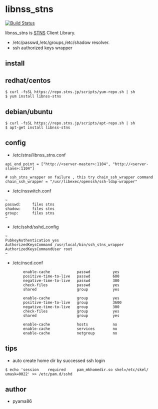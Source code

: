 # libnss_stns
[![Build Status](https://travis-ci.org/pyama86/libnss_stns.svg?branch=master)](https://travis-ci.org/pyama86/libnss_stns)

libnss_stns is [STNS](https://github.com/pyama86/STNS) Client Library.
* /etc/passwd,/etc/groups,/etc/shadow resolver.
* ssh authorized keys wrapper


## install
## redhat/centos
```
$ curl -fsSL https://repo.stns.jp/scripts/yum-repo.sh | sh
$ yum install libnss-stns
```
## debian/ubuntu
```
$ curl -fsSL https://repo.stns.jp/scripts/apt-repo.sh | sh
$ apt-get install libnss-stns
```

## config
* /etc/stns/libnss_stns.conf
```
api_end_point = ["http://<server-master>:1104", "http://<server-slave>:1104"]

# ssh_stns_wrapper on failure , this try chain_ssh_wrapper command
chain_ssh_wrapper = "/usr/libexec/openssh/ssh-ldap-wrapper"
```
* /etc/nsswitch.conf
```
~
passwd:     files stns
shadow:     files stns
group:      files stns
~
```

* /etc/sshd/sshd_config

```
~
PubkeyAuthentication yes
AuthorizedKeysCommand /usr/local/bin/ssh_stns_wrapper
AuthorizedKeysCommandUser root
~
```

* /etc/nscd.conf
```
        enable-cache            passwd          yes
        positive-time-to-live   passwd          600
        negative-time-to-live   passwd          300
        check-files             passwd          yes
        shared                  group           yes

        enable-cache            group           yes
        positive-time-to-live   group           3600
        negative-time-to-live   group           300
        check-files             group           yes
        shared                  group           yes

        enable-cache            hosts           no
        enable-cache            services        no
        enable-cache            netgroup        no
```

## tips
* auto create home dir by successed ssh login
```
$ echo 'session    required     pam_mkhomedir.so skel=/etc/skel/ umask=0022' >> /etc/pam.d/sshd
```

## author
* pyama86

